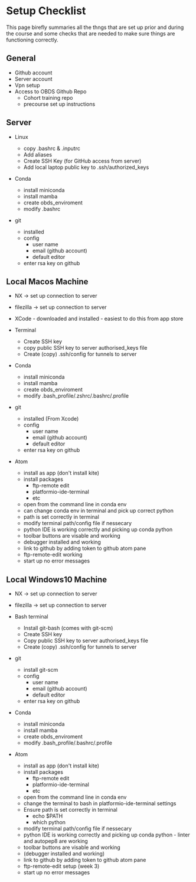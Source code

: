 # Setup Checklist 

This page birefly summaries all the thngs that are set up prior and during the course and some checks that are needed to make sure things are functioning correctly. 

## General 

- Github account
- Server account 
- Vpn setup
- Access to OBDS Github Repo
  - Cohort training repo 
  - precourse set up instructions 


## Server


- Linux
   - copy .bashrc & .inputrc
   - Add aliases
   - Create SSH Key (for GitHub access from server)
   - Add local laptop public key to .ssh/authorized_keys

- Conda 
  - install miniconda
  - install mamba
  - create obds_enviroment
  - modify .bashrc

- git 
  - installed
  - config
    - user name
    - email (github account)
    - default editor
  - enter rsa key on github 


## Local Macos Machine

- NX -> set up connection to server
- filezilla -> set up connection to server
- XCode - downloaded and installed - easiest to do this from app store

- Terminal
  - Create SSH key
  - copy public SSH key to server authorised_keys file
  - Create (copy) .ssh/config for tunnels to server

- Conda 
  - install miniconda
  - install mamba
  - create obds_enviroment
  - modify .bash_profile/.zshrc/.bashrc/.profile

- git 
  - installed (From Xcode)
  - config
    - user name
    - email (github account)
    - default editor
  - enter rsa key on github 
  
- Atom
  - install as app (don't install kite)
  - install packages
      - ftp-remote edit
      - platformio-ide-terminal
      - etc
  - open from the command line in conda env
  - can change conda env in terminal and pick up correct python 
  - path is set correctly in terminal 
  - modify terminal path/config file if nessecary
  - python IDE is working correctly and picking up conda python 
  - toolbar buttons are visable and working
  - debugger installed and working
  - link to github by adding token to github atom pane 
  - ftp-remote-edit working
  - start up no error messages


## Local Windows10 Machine

- NX -> set up connection to server
- filezilla -> set up connection to server

- Bash terminal
  - Install git-bash (comes with git-scm)
  - Create SSH key
  - Copy public SSH key to server authorised_keys file
  - Create (copy) .ssh/config for tunnels to server

- git 
  - install git-scm
  - config
    - user name
    - email (github account)
    - default editor
  - enter rsa key on github

- Conda 
  - install miniconda
  - install mamba
  - create obds_enviroment
  - modify .bash_profile/.bashrc/.profile

- Atom
  - install as app (don't install kite)
  - install packages
      - ftp-remote edit
      - platformio-ide-terminal
      - etc
  - open from the command line in conda env
  - change the terminal to bash in platformio-ide-terminal settings
  - Ensure path is set correctly in terminal 
    - echo $PATH
    - which python
  - modify terminal path/config file if nessecary
  - python IDE is working correctly and picking up conda python - linter and autopep8 are working
  - toolbar buttons are visable and working
  - (debugger installed and working)
  - link to github by adding token to github atom pane 
  - ftp-remote-edit setup (week 3)
  - start up no error messages
